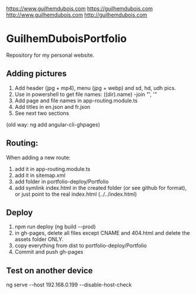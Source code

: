 https://www.guilhemdubois.com
https://guilhemdubois.com
http://www.guilhemdubois.com
http://guilhemdubois.com

# GuilhemDuboisPortfolio
Repository for my personal website.

## Adding pictures
1. Add header (jpg + mp4), menu (jpg + webp) and sd, hd, udh pics.
1. Use in powershell to get file names: ((dir).name) -join "', '"
1. Add page and file names in app-routing.module.ts
1. Add titles in en.json and fr.json
1. See next two sections

(old way: ng add angular-cli-ghpages)
## Routing:
When adding a new route:
1. add it in app-routing.module.ts
1. add it in sitemap.xml
2. add folder in portfolio-deploy/Portfolio
1. add symlink index.html in the created folder (or see github for format), or just point to the real index.html (../../index.html)

## Deploy
1. npm run deploy (ng build --prod)
1. in gh-pages, delete all files except CNAME and 404.html and delete the assets folder ONLY.
1. copy everything from dist to portfolio-deploy/Portfolio
1. Commit and push gh-pages

## Test on another device
ng serve --host 192.168.0.199 --disable-host-check